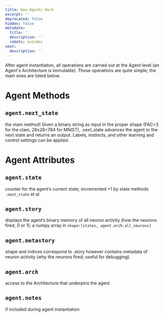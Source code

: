 ```yaml
---
title: How Agents Work
excerpt: ''
deprecated: false
hidden: false
metadata:
  title: ''
  description: ''
  robots: noindex
next:
  description: ''
---
```

After agent instantiation, all operations are carried out at the Agent level (an Agent's Architecture is immutable). Those operations are quite simple; the main ones are listed below.

# Agent Methods

## `agent.next_state`

the main method! Given a binary string as input in the proper shape (FAC=3 for the clam, 28x28=784 for MNIST), .next\_state advances the agent to the next state and returns an output. Labels, instincts, and other learning and control settings can be applied.

# Agent Attributes

## `agent.state`

counter for the agent’s current state; incremented +1 by state methods `.next_state` et al

## `agent.story`

displays the agent’s binary memory of all neuron activity (how the neurons fired, 0 or 1); a numpy array in `shape:[states, agent.arch.all_neurons]`

## `agent.metastory`

shape and indices correspond to .story however contains metadata of neuron activity (why the neurons fired; useful for debugging).

## `agent.arch`

access to the Architecture that underpins the agent

## `agent.notes`

if included during agent instantiation
